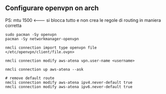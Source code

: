 ## Configurare openvpn on arch

PS: mtu 1500 <--- si blocca tutto e non crea le regole di routing in maniera corretta


```
sudo pacman -Sy openvpn
pacman -Sy networkmanager-openvpn

nmcli connection import type openvpn file </etc/openvpn/client/file.ovpn>

nmcli connection modify aws-atena vpn.user-name <username>

nmcli connection up aws-atena --ask

# remove default route
nmcli connection modify aws-atena ipv4.never-default true
nmcli connection modify aws-atena ipv6.never-default true
```

